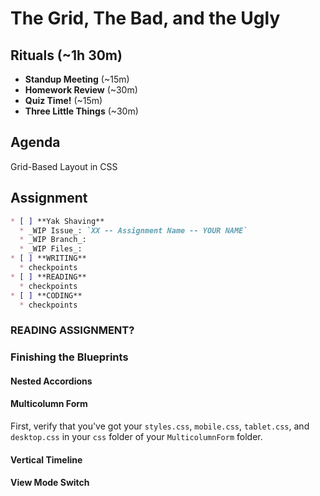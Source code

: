 # The Grid, The Bad, and the Ugly

## Rituals (~1h 30m)

* **Standup Meeting** (~15m)
* **Homework Review** (~30m)
* **Quiz Time!** (~15m)
* **Three Little Things** (~30m)

## Agenda

Grid-Based Layout in CSS

## Assignment

```markdown
* [ ] **Yak Shaving**
  * _WIP Issue_: `XX -- Assignment Name -- YOUR NAME`
  * _WIP Branch_:
  * _WIP Files_:
* [ ] **WRITING**
  * checkpoints
* [ ] **READING**
  * checkpoints
* [ ] **CODING**
  * checkpoints
```

### READING ASSIGNMENT?

### Finishing the Blueprints

#### Nested Accordions

#### Multicolumn Form

First, verify that you've got your `styles.css`, `mobile.css`, `tablet.css`, and `desktop.css` in your `css` folder of your `MulticolumnForm` folder.

#### Vertical Timeline

#### View Mode Switch
